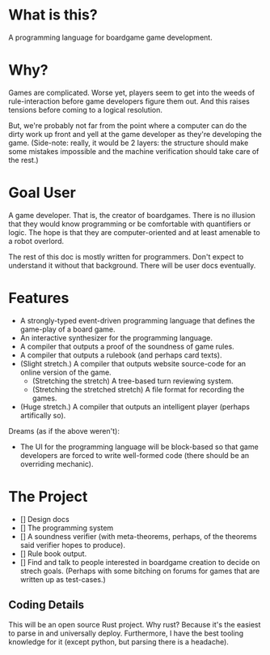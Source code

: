 # What is this?

A programming language for boardgame game development.

# Why?

Games are complicated. Worse yet, players seem to get into the weeds
of rule-interaction before game developers figure them out. And this
raises tensions before coming to a logical resolution.

But, we're probably not far from the point where a computer can do
the dirty work up front and yell at the game developer as they're
developing the game. (Side-note: really, it would be 2 layers: the
structure should make some mistakes impossible and the machine
verification should take care of the rest.)

# Goal User

A game developer. That is, the creator of boardgames. There is no
illusion that they would know programming or be comfortable with
quantifiers or logic. The hope is that they are computer-oriented
and at least amenable to a robot overlord.

The rest of this doc is mostly written for programmers. Don't expect
to understand it without that background. There will be user docs
eventually.

# Features

- A strongly-typed event-driven programming language that defines
  the game-play of a board game.
- An interactive synthesizer for the programming language.
- A compiler that outputs a proof of the soundness of game rules.
- A compiler that outputs a rulebook (and perhaps card texts).
- (Slight stretch.) A compiler that outputs website source-code
  for an online version of the game.
  - (Stretching the stretch) A tree-based turn reviewing system.
  - (Stretching the stretched stretch) A file format for recording
    the games.
- (Huge stretch.) A compiler that outputs an intelligent player
  (perhaps artifically so).

Dreams (as if the above weren't):

- The UI for the programming language will be block-based so that
  game developers are forced to write well-formed code (there should
  be an overriding mechanic).

# The Project

- [] Design docs
- [] The programming system
- [] A soundness verifier (with meta-theorems, perhaps, of the theorems
     said verifier hopes to produce).
- [] Rule book output.
- [] Find and talk to people interested in boardgame creation to
     decide on strech goals. (Perhaps with some bitching on forums for
     games that are written up as test-cases.)

## Coding Details

This will be an open source Rust project. Why rust? Because it's the
easiest to parse in and universally deploy. Furthermore, I have the
best tooling knowledge for it (except python, but parsing there is a
headache).
